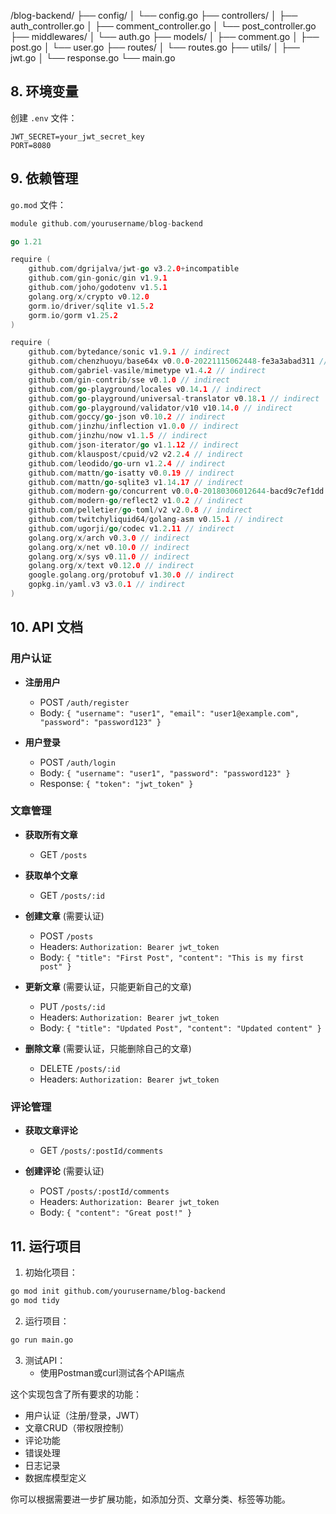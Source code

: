 /blog-backend/
├── config/
│   └── config.go
├── controllers/
│   ├── auth_controller.go
│   ├── comment_controller.go
│   └── post_controller.go
├── middlewares/
│   └── auth.go
├── models/
│   ├── comment.go
│   ├── post.go
│   └── user.go
├── routes/
│   └── routes.go
├── utils/
│   ├── jwt.go
│   └── response.go
└── main.go

## 8. 环境变量

创建 `.env` 文件：

```
JWT_SECRET=your_jwt_secret_key
PORT=8080
```

## 9. 依赖管理

`go.mod` 文件：

```go
module github.com/yourusername/blog-backend

go 1.21

require (
	github.com/dgrijalva/jwt-go v3.2.0+incompatible
	github.com/gin-gonic/gin v1.9.1
	github.com/joho/godotenv v1.5.1
	golang.org/x/crypto v0.12.0
	gorm.io/driver/sqlite v1.5.2
	gorm.io/gorm v1.25.2
)

require (
	github.com/bytedance/sonic v1.9.1 // indirect
	github.com/chenzhuoyu/base64x v0.0.0-20221115062448-fe3a3abad311 // indirect
	github.com/gabriel-vasile/mimetype v1.4.2 // indirect
	github.com/gin-contrib/sse v0.1.0 // indirect
	github.com/go-playground/locales v0.14.1 // indirect
	github.com/go-playground/universal-translator v0.18.1 // indirect
	github.com/go-playground/validator/v10 v10.14.0 // indirect
	github.com/goccy/go-json v0.10.2 // indirect
	github.com/jinzhu/inflection v1.0.0 // indirect
	github.com/jinzhu/now v1.1.5 // indirect
	github.com/json-iterator/go v1.1.12 // indirect
	github.com/klauspost/cpuid/v2 v2.2.4 // indirect
	github.com/leodido/go-urn v1.2.4 // indirect
	github.com/mattn/go-isatty v0.0.19 // indirect
	github.com/mattn/go-sqlite3 v1.14.17 // indirect
	github.com/modern-go/concurrent v0.0.0-20180306012644-bacd9c7ef1dd // indirect
	github.com/modern-go/reflect2 v1.0.2 // indirect
	github.com/pelletier/go-toml/v2 v2.0.8 // indirect
	github.com/twitchyliquid64/golang-asm v0.15.1 // indirect
	github.com/ugorji/go/codec v1.2.11 // indirect
	golang.org/x/arch v0.3.0 // indirect
	golang.org/x/net v0.10.0 // indirect
	golang.org/x/sys v0.11.0 // indirect
	golang.org/x/text v0.12.0 // indirect
	google.golang.org/protobuf v1.30.0 // indirect
	gopkg.in/yaml.v3 v3.0.1 // indirect
)
```

## 10. API 文档

### 用户认证

- **注册用户**
  - POST `/auth/register`
  - Body: `{ "username": "user1", "email": "user1@example.com", "password": "password123" }`

- **用户登录**
  - POST `/auth/login`
  - Body: `{ "username": "user1", "password": "password123" }`
  - Response: `{ "token": "jwt_token" }`

### 文章管理

- **获取所有文章**
  - GET `/posts`

- **获取单个文章**
  - GET `/posts/:id`

- **创建文章** (需要认证)
  - POST `/posts`
  - Headers: `Authorization: Bearer jwt_token`
  - Body: `{ "title": "First Post", "content": "This is my first post" }`

- **更新文章** (需要认证，只能更新自己的文章)
  - PUT `/posts/:id`
  - Headers: `Authorization: Bearer jwt_token`
  - Body: `{ "title": "Updated Post", "content": "Updated content" }`

- **删除文章** (需要认证，只能删除自己的文章)
  - DELETE `/posts/:id`
  - Headers: `Authorization: Bearer jwt_token`

### 评论管理

- **获取文章评论**
  - GET `/posts/:postId/comments`

- **创建评论** (需要认证)
  - POST `/posts/:postId/comments`
  - Headers: `Authorization: Bearer jwt_token`
  - Body: `{ "content": "Great post!" }`

## 11. 运行项目

1. 初始化项目：
```bash
go mod init github.com/yourusername/blog-backend
go mod tidy
```

2. 运行项目：
```bash
go run main.go
```

3. 测试API：
   - 使用Postman或curl测试各个API端点

这个实现包含了所有要求的功能：
- 用户认证（注册/登录，JWT）
- 文章CRUD（带权限控制）
- 评论功能
- 错误处理
- 日志记录
- 数据库模型定义

你可以根据需要进一步扩展功能，如添加分页、文章分类、标签等功能。